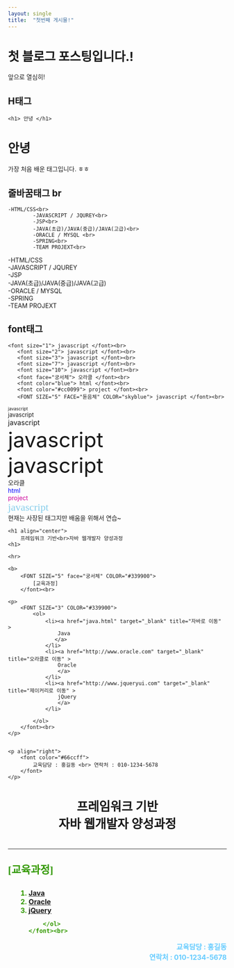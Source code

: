 ```yaml
---
layout: single
title:  "첫번째 게시물!"
---
```


# 첫 블로그 포스팅입니다.!

앞으로 열심히!






## H태그
```
<h1> 안녕 </h1>
```
<h1> 안녕 </h1>
가장 처음 배운 태그입니다. ㅎㅎ


## 줄바꿈태그 br
```
-HTML/CSS<br>
		-JAVASCRIPT / JQUREY<br>
		-JSP<br>
		-JAVA(초급)/JAVA(중급)/JAVA(고급)<br>
		-ORACLE / MYSQL <br>
		-SPRING<br>
		-TEAM PROJEXT<br>
 ```
 -HTML/CSS<br>
		-JAVASCRIPT / JQUREY<br>
		-JSP<br>
		-JAVA(초급)/JAVA(중급)/JAVA(고급)<br>
		-ORACLE / MYSQL <br>
		-SPRING<br>
		-TEAM PROJEXT<br>
 
 
 ## font태그
 ```
 <font size="1"> javascript </font><br>
	<font size="2"> javascript </font><br>
	<font size="3"> javascript </font><br>
	<font size="7"> javascript </font><br>
	<font size="10"> javascript </font><br>
	<font face="궁서체"> 오라클 </font><br>
	<font color="blue"> html </font><br>
	<font color="#cc0099"> project </font><br>
	<FONT SIZE="5" FACE="돋음체" COLOR="skyblue"> javascript </font><br>
```
 <font size="1"> javascript </font><br>
	<font size="2"> javascript </font><br>
	<font size="3"> javascript </font><br>
	<font size="7"> javascript </font><br>
	<font size="10"> javascript </font><br>
	<font face="궁서체"> 오라클 </font><br>
	<font color="blue"> html </font><br>
	<font color="#cc0099"> project </font><br>
	<FONT SIZE="5" FACE="돋음체" COLOR="skyblue"> javascript </font><br>
현재는 사장된 태그지만 배움을 위해서 연습~


  
```
<h1 align="center">
	프레임워크 기반<br>자바 웹개발자 양성과정
<h1>

<hr>

<b>
	<FONT SIZE="5" face="궁서체" COLOR="#339900">
		[교육과정]
	</font><br>

<p>
	<FONT SIZE="3" COLOR="#339900">
		<ol>
			<li><a href="java.html" target="_blank" title="자바로 이동" >
				Java
			   </a> 
			</li>
			<li><a href="http://www.oracle.com" target="_blank" title="오라클로 이동" >
				Oracle
				</a>
			</li>
			<li><a href="http://www.jqueryui.com" target="_blank" title="제이커리로 이동" >
				jQuery
				</a>
			</li>
			
		</ol>
	</font><br>
</p>


<p align="right">
	<font color="#66ccff"> 
		교육담당 : 홍길동 <br> 연락처 : 010-1234-5678 
	</font>
</p>
```


<h1 align="center">
	프레임워크 기반<br>자바 웹개발자 양성과정
<h1>

<hr>

<b>
	<FONT SIZE="5" face="궁서체" COLOR="#339900">
		[교육과정]
	</font><br>

<p>
	<FONT SIZE="3" COLOR="#339900">
		<ol>
			<li><a href="java.html" target="_blank" title="자바로 이동" >
				Java
			   </a> 
			</li>
			<li><a href="http://www.oracle.com" target="_blank" title="오라클로 이동" >
				Oracle
				</a>
			</li>
			<li><a href="http://www.jqueryui.com" target="_blank" title="제이커리로 이동" >
				jQuery
				</a>
			</li>
			
		</ol>
	</font><br>
</p>


<p align="right">
	<font color="#66ccff"> 
		교육담당 : 홍길동 <br> 연락처 : 010-1234-5678 
	</font>
</p>
  
  
  
  

